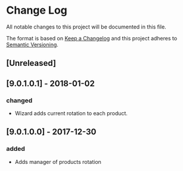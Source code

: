 # Change Log
All notable changes to this project will be documented in this file.

The format is based on [Keep a Changelog](http://keepachangelog.com/)
and this project adheres to [Semantic Versioning](http://semver.org/).

## [Unreleased]

## [9.0.1.0.1] - 2018-01-02
### changed
- Wizard adds current rotation to each product.

## [9.0.1.0.0] - 2017-12-30
### added
- Adds manager of products rotation

